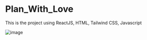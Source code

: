 # Plan_With_Love
This is the project using ReactJS, HTML, Tailwind CSS, Javascript

![image](https://user-images.githubusercontent.com/110719731/228480252-e603e518-3005-4497-8efc-210f28e856e1.png)

